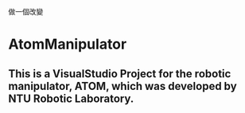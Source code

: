 做一個改變
# AtomManipulator
## This is a VisualStudio Project for the robotic manipulator, ATOM, which was developed by NTU Robotic Laboratory. 